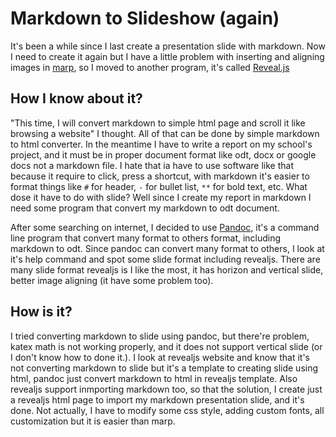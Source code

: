# Markdown to Slideshow (again)
It's been a while since I last create a presentation slide with markdown.
Now I need to create it again but I have a little problem with inserting and aligning images in [marp](https://marp.app),
so I moved to another program, it's called [Reveal.js](https://revealjs.com/)

## How I know about it?
"This time, I will convert markdown to simple html page and scroll it like browsing a website" I thought.
All of that can be done by simple markdown to html converter.
In the meantime I have to write a report on my school's project,
and it must be in proper document format like odt, docx or google docs not a markdown file.
I hate that ia have to use software like that because it require to click, press a shortcut,
with markdown it's easier to format things like `#` for header, `-` for bullet list, `**` for bold text, etc.
What dose it have to do with slide? Well since I create my report in markdown I need some program that convert my markdown to odt document.

After some searching on internet, I decided to use [Pandoc](https://pandoc.org/),
it's a command line program that convert many format to others format, including markdown to odt.
Since pandoc can convert many format to others, I look at it's help command and spot some slide format including revealjs.
There are many slide format revealjs is I like the most, it has horizon and vertical slide, better image aligning (it have some problem too).

## How is it?
I tried converting markdown to slide using pandoc, but there're problem,
katex math is not working properly, and it does not support vertical slide (or I don't know how to done it.).
I look at revealjs website and know that it's not converting markdown to slide but it's a template to creating slide using html,
pandoc just convert markdown to html in revealjs template.
Also revealjs support inmporting markdown too, so that the solution,
I create just a revealjs html page to import my markdown presentation slide, and it's done.
Not actually, I have to modify some css style, adding custom fonts, all customization but it is easier than marp.
